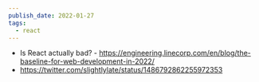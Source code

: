 ```yaml
---
publish_date: 2022-01-27
tags:
  - react
---
```

- Is React actually bad? - https://engineering.linecorp.com/en/blog/the-baseline-for-web-development-in-2022/
- https://twitter.com/slightlylate/status/1486792862255972353
